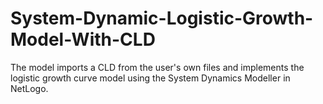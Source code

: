 # System-Dynamic-Logistic-Growth-Model-With-CLD
The model imports a CLD from the user's own files and implements the logistic growth curve model using the System Dynamics Modeller in NetLogo.

